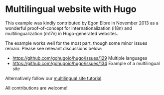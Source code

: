 # Multilingual website with Hugo

This example was kindly contributed by Egon Elbre in November 2013
as a wonderful proof-of-concept for internationalization (i18n)
and multilingualization (m17n) in Hugo-generated websites.

The example works well for the most part, though some minor issues remain.
Please see relevant discussions below:

* https://github.com/gohugoio/hugo/issues/129 Multiple languages
* https://github.com/gohugoio/hugo/issues/134 Example of a multilingual site

Alternatively follow our [multilingual site tutorial](https://gohugo.io/content-management/multilingual/).

All contributions are welcome!
